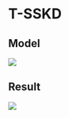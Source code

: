 # T-SSKD

## Model
<img src='https://user-images.githubusercontent.com/55969260/144251840-f58b82b9-4d04-44b1-8299-f0543a5d9dd9.png'> <br>

## Result
<img src='https://user-images.githubusercontent.com/55969260/143983852-2a0c1007-5197-4b43-9ca9-c4e59c1efa4f.png'>
